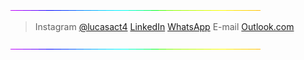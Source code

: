 
![4M7IWwP](https://github.com/lucasact4/lucasact4/blob/main/4M7IWwP.gif)

>Instagram [@lucasact4](https://www.instagram.com/lucasact4/)
[LinkedIn](www.linkedin.com/in/lucasact4)
[WhatsApp](https://wa.me/5581984414760)
>E-mail [Outlook.com](funcraftact4@outlook.com)

![4M7IWwP](https://github.com/lucasact4/lucasact4/blob/main/4M7IWwP.gif)
